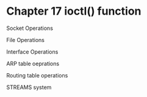 # Chapter 17 ioctl() function
  
  
Socket Operations  
  
File Operations  
  
Interface Operations  
  
ARP table oeprations  
  
Routing table operations  
  
STREAMS system  
